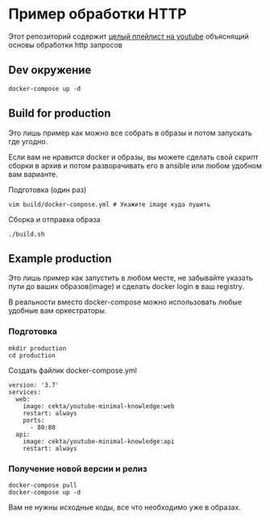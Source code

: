 # Пример обработки HTTP

Этот репозиторий содержит 
[целый плейлист на youtube](https://www.youtube.com/watch?v=_yIflB_pgXo&list=PL7Nh93imVuXwJ0bYlpfu84MhwQmDoSOia)
объяснящий основы обработки http запросов

## Dev окружение

```
docker-compose up -d
```

## Build for production

Это лишь пример как можно все собрать в образы и потом запускать где угодно.

Если вам не нравится docker и образы, вы можете сделать свой скрипт сборки в архив и потом разворачивать его в ansible 
или любом удобном вам варианте.

Подготовка (один раз)
``` 
vim build/docker-compose.yml # Укажите image куда пушить
```

Сборка и отправка образа
``` 
./build.sh
```

## Example production

Это лишь пример как запустить в любом месте, не забывайте указать пути до ваших образов(image) и сделать docker login в 
ваш registry.

В реальности вместо docker-compose можно использовать любые удобные вам оркестраторы.

### Подготовка
```
mkdir production
cd production
```

Создать файлик docker-compose.yml
``` 
version: '3.7'
services:
  web:
    image: cekta/youtube-minimal-knowledge:web
    restart: always
    ports:
      - 80:80
  api:
    image: cekta/youtube-minimal-knowledge:api
    restart: always
```

### Получение новой версии и релиз

```
docker-compose pull
docker-compose up -d
```

Вам не нужны исходные коды, все что необходимо уже в образах.
